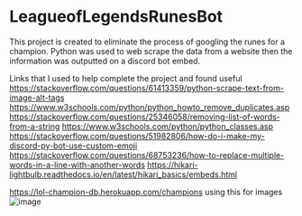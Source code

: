 # LeagueofLegendsRunesBot
This project is created to eliminate the process of googling the runes for a champion. Python was used to web scrape the data from a website then the information was outputted on a discord bot embed.

Links that I used to help complete the project and found useful
https://stackoverflow.com/questions/61413359/python-scrape-text-from-image-alt-tags
https://www.w3schools.com/python/python_howto_remove_duplicates.asp
https://stackoverflow.com/questions/25346058/removing-list-of-words-from-a-string
https://www.w3schools.com/python/python_classes.asp
https://stackoverflow.com/questions/51982806/how-do-i-make-my-discord-py-bot-use-custom-emoji
https://stackoverflow.com/questions/68753236/how-to-replace-multiple-words-in-a-line-with-another-words
https://hikari-lightbulb.readthedocs.io/en/latest/hikari_basics/embeds.html


https://lol-champion-db.herokuapp.com/champions using this for images
![image](https://user-images.githubusercontent.com/86901520/167278708-51a0f91f-82c8-4846-a5be-8704b94ac2d7.png)
